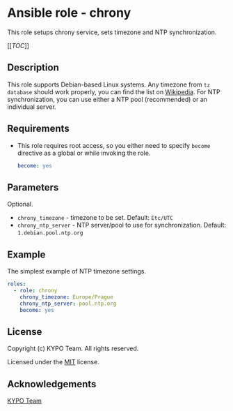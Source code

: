 # Ansible role - chrony
This role setups chrony service, sets timezone and NTP synchronization.

[[_TOC_]]

## Description
This role supports Debian-based Linux systems. Any timezone from `tz database` should work properly, you can find the list on [Wikipedia](https://en.wikipedia.org/wiki/List_of_tz_database_time_zones).
For NTP synchronization, you can use either a NTP pool (recommended) or an individual server.

## Requirements
* This role requires root access, so you either need to specify `become` directive as a global or while invoking the role.

    ```yml
    become: yes
    ```

## Parameters

Optional.

- `chrony_timezone` - timezone to be set. Default: `Etc/UTC`
- `chrony_ntp_server` - NTP server/pool to use for synchronization. Default: `1.debian.pool.ntp.org`

## Example

The simplest example of NTP timezone settings.

```yaml
roles:
  - role: chrony
    chrony_timezone: Europe/Prague
    chrony_ntp_server: pool.ntp.org
    become: yes
```

## License

Copyright (c) KYPO Team. All rights reserved.

Licensed under the [MIT](LICENSE) license.

## Acknowledgements

[KYPO Team](https://crp.kypo.muni.cz/)
